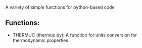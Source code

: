 A variety of simple functions for python-based code

## Functions:
- THERMUC (thermuc.py): A function for units conversion for thermodynamic properties

